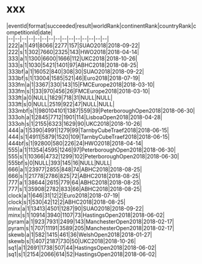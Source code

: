 # xxx


|eventId|format|succeeded|result|worldRank|continentRank|countryRank|competitionId|date|  
|--|--|--|--|--|--|--|--|--|--|--|--|--|--|--|  
|222|a|1|491|8066|2277|157|SUAO2018|2018-09-22|  
|222|s|1|302|7660|2325|143|HWO2018|2018-04-14|  
|333|a|1|1300|6600|1666|112|UKC2018|2018-10-26|  
|333|s|1|1030|5421|1401|97|ABHC2018|2018-08-25|  
|333bf|a|1|16052|840|308|30|SUAO2018|2018-09-22|  
|333bf|s|1|13004|1585|521|46|Euro2018|2018-07-19|  
|333fm|a|1|3367|330|143|15|FMCEurope2018|2018-03-10|  
|333fm|s|1|33|970|456|26|FMCEurope2018|2018-03-10|  
|333ft|a|0|NULL|1829|718|31|NULL|NULL|  
|333ft|s|0|NULL|2519|922|47|NULL|NULL|  
|333mbf|s|1|980104101|1387|559|39|PeterboroughOpen2018|2018-06-30|  
|333oh|a|1|2845|7712|1901|114|LisboaOpen2018|2018-04-28|  
|333oh|s|1|2155|6323|1629|90|UKC2018|2018-10-26|  
|444|a|1|5390|4991|1279|99|TarnbyCubeTraef2018|2018-06-15|  
|444|s|1|4911|5879|1520|109|TarnbyCubeTraef2018|2018-06-15|  
|444bf|s|1|92800|580|226|24|HWO2018|2018-04-14|  
|555|a|1|11354|4595|1246|97|PeterboroughOpen2018|2018-06-30|  
|555|s|1|10366|4732|1299|102|PeterboroughOpen2018|2018-06-30|  
|555bf|s|0|NULL|393|145|16|NULL|NULL|  
|666|a|1|23977|2855|848|74|ABHC2018|2018-08-25|  
|666|s|1|21778|2786|825|72|ABHC2018|2018-08-25|  
|777|a|1|38644|2615|779|64|ABHC2018|2018-08-25|  
|777|s|1|35908|2782|833|66|ABHC2018|2018-08-25|  
|clock|a|1|646|31|12|2|Euro2018|2018-07-19|  
|clock|s|1|530|42|12|2|ABHC2018|2018-08-25|  
|minx|a|1|13413|4501|1287|90|SUAO2018|2018-09-22|  
|minx|s|1|10914|3940|1107|73|HastingsOpen2018|2018-06-02|  
|pyram|a|1|923|7931|2499|143|ManchesterOpen2018|2018-02-17|  
|pyram|s|1|707|11191|3589|205|ManchesterOpen2018|2018-02-17|  
|skewb|a|1|582|1415|461|36|WelshOpen2018|2018-01-27|  
|skewb|s|1|407|2187|730|50|UKC2018|2018-10-26|  
|sq1|a|1|2691|1738|507|44|HastingsOpen2018|2018-06-02|  
|sq1|s|1|2154|2066|614|52|HastingsOpen2018|2018-06-02|  
